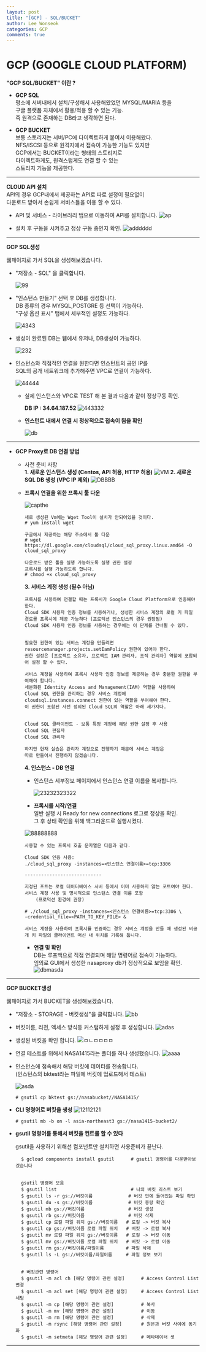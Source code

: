 ```yaml
---
layout: post
title: "[GCP] - SQL/BUCKET"
author: Lee Wonseok
categories: GCP
comments: true
---
```





# GCP (GOOGLE CLOUD PLATFORM)


**"GCP SQL/BUCKET" 이란 ?**    

* **GCP SQL**  
평소에 서버내에서 설치/구성해서 사용해왔었던 MYSQL/MARIA 등을  
구글 플랫폼 자체에서 활용/적용 할 수 있는 기능.  
즉 원격으로 존재하는 DB라고 생각하면 된다.  

* **GCP BUCKET**  
보통 스토리지는 서버/PC에 다이렉트하게 붙여서 이용해왔다.  
NFS/ISCSI 등으로 원격지에서 접속이 가능한 기능도 있지만  
GCP에서는 BUCKET이라는 형태의 스토리지로  
다이렉트하게도, 원격스럽게도 연결 할 수 있는  
스토리지 기능을 제공한다.  

----

**CLOUD API 설치**  
API의 경우 GCP내에서 제공하는 API로 따로 설정이 필요없이  
다운로드 받아서 손쉽게 서비스들을 이용 할 수 있다.

* API 및 서비스 - 라이브러리 탭으로 이동하여 API를 설치합니다.
![ap](https://user-images.githubusercontent.com/64260883/89507826-04cb6d00-d808-11ea-944d-5804796afe1b.png)

* 설치 후 구동을 시켜주고 정상 구동 중인지 확인.
![adddddd](https://user-images.githubusercontent.com/64260883/89508151-760b2000-d808-11ea-8f77-3fb4e97f4000.png)

---

**GCP SQL생성**  

웹페이지로 가서 SQL을 생성해보겠습니다.

* "저장소 - SQL" 을 클릭합니다.

    ![99](https://user-images.githubusercontent.com/64260883/89395022-c0789800-d747-11ea-9407-bd20664c288f.png)

* "인스턴스 만들기" 선택 후 DB를 생성합니다.  
    DB 종류의 경우 MYSQL,POSTGRE 등 선택이 가능하다.  
    "구성 옵션 표시" 탭에서 세부적인 설정도 가능하다.

    ![4343](https://user-images.githubusercontent.com/64260883/89395485-57ddeb00-d748-11ea-8e06-ccea22afba62.png)

* 생성이 완료된 DB는 웹에서 유저나, DB생성이 가능하다.


    ![232](https://user-images.githubusercontent.com/64260883/89395401-3bda4980-d748-11ea-855c-21e9bd055e33.png)

* 인스턴스와 직접적인 연결을 원한다면 인스턴트의 공인 IP를  
    SQL의 공개 네트워크에 추가해주면 VPC로 연결이 가능하다.  


    ![44444](https://user-images.githubusercontent.com/64260883/89395730-adb29300-d748-11ea-840a-adc8e80c6fa6.png)


    * 실제 인스턴스와 VPC로 TEST 해 본 결과 다음과 같이 정상구동 확인.  

        **DB IP : 	34.64.187.52**
    ![443332](https://user-images.githubusercontent.com/64260883/89396359-6c6eb300-d749-11ea-8dbe-dc481fb7ecec.png)
    

    * **인스턴트 내에서 연결 시 정상적으로 접속이 됨을 확인**

        ![db](https://user-images.githubusercontent.com/64260883/89396657-ca02ff80-d749-11ea-84f2-68df5cb47b2d.png)

----

*  **GCP Proxy로 DB 연결 방법**


    * 사전 준비 사항  
    **1. 새로운 인스턴스 생성 (Centos, API 허용, HTTP 허용)**
    ![VM](https://user-images.githubusercontent.com/64260883/89511268-a5239080-d80c-11ea-8b22-9b3e6340e6e6.png)
    **2. 새로운 SQL DB 생성 (VPC IP 제외)**
    ![DBBBB](https://user-images.githubusercontent.com/64260883/89511271-a654bd80-d80c-11ea-8496-9ac51f8b8e6a.png)


    * **프록시 연결을 위한 프록시 툴 다운**

        ![capthe](https://user-images.githubusercontent.com/64260883/89512680-858d6780-d80e-11ea-9f46-c461c80f3112.png)


          새로 생성된 Vm에는 Wget Tool이 설치가 안되어있을 것이다.
          # yum install wget

          구글에서 제공하는 해당 주소에서 툴 다운
          # wget https://dl.google.com/cloudsql/cloud_sql_proxy.linux.amd64 -O cloud_sql_proxy

          다운로드 받은 툴을 실행 가능하도록 실행 권한 설정
          프록시를 실행 가능하도록 합니다.
          # chmod +x cloud_sql_proxy  

        **3. 서비스 계정 생성 (필수 아님)**

          프록시를 사용하여 연결할 때는 프록시가 Google Cloud Platform으로 인증해야 한다. 
          Cloud SDK 사용자 인증 정보를 사용하거나, 생성한 서비스 계정의 로컬 키 파일 경로를 프록시에 제공 가능하다 (프로덕션 인스턴스의 경우 권장됨)
          Cloud SDK 사용자 인증 정보를 사용하는 경우에는 이 단계를 건너뛸 수 있다.


          필요한 권한이 있는 서비스 계정을 만들려면 resourcemanager.projects.setIamPolicy 권한이 있어야 한다.
          권한 설정은 [프로젝트 소유자, 프로젝트 IAM 관리자, 조직 관리자] 역할에 포함되어 설정 할 수 있다.
          
          서비스 계정을 사용하여 프록시 사용자 인증 정보를 제공하는 경우 충분한 권한을 부여해야 합니다.
          세분화된 Identity Access and Management(IAM) 역할을 사용하여
          Cloud SQL 권한을 관리하는 경우 서비스 계정에 cloudsql.instances.connect 권한이 있는 역할을 부여해야 한다.
          이 권한이 포함된 사전 정의된 Cloud SQL의 역할은 아래 세가지다.


          Cloud SQL 클라이언트 - 보통 특정 계정에 해당 권한 설정 후 사용
          Cloud SQL 편집자
          Cloud SQL 관리자

          하지만 현재 실습은 관리자 계정으로 진행하기 때문에 서비스 계정은
          따로 만들어서 진행하지 않겠습니다.



        **4. 인스턴스 - DB 연결**

        * 인스턴스 세부정보 페이지에서 인스턴스 연결 이름을 복사합니다.

            ![23232323322](https://user-images.githubusercontent.com/64260883/89513324-604d2900-d80f-11ea-9244-ff0c131a6b32.png)


    
        * **프록시를 시작/연결**  
        일반 실행 시 Ready for new connections 로그로 정상을 확인.  
        그 후 상태 확인을 위해 백그라운드로 실행시켰다.
            
        ![88888888](https://user-images.githubusercontent.com/64260883/89514017-44965280-d810-11ea-813f-e3a3d5c8d709.png)  
        



          사용할 수 있는 프록시 호출 문자열은 다음과 같다.

          Cloud SDK 인증 사용:
          ./cloud_sql_proxy -instances=<인스턴스 연결이름>=tcp:3306

          ----------------------------
          
          지정된 포트는 로컬 데이터베이스 서버 등에서 이미 사용하지 않는 포트여야 한다.
          서비스 계정 사용 및 명시적으로 인스턴스 연결 이름 포함
              (프로덕션 환경에 권장)

          # ./cloud_sql_proxy -instances=<인스턴스 연결이름>=tcp:3306 \
          -credential_file=<PATH_TO_KEY_FILE> &

          서비스 계정을 사용하여 프록시를 인증하는 경우 서비스 계정을 만들 때 생성된 비공개 키 파일의 클라이언트 머신 내 위치를 기록해 둡니다.


        * **연결 및 확인**  
         DB는 루프백으로 직접 연결되며 해당 명령어로 접속이 가능하다.  
         임의로 GUI에서 생성한 nasaproxy db가 정상적으로 보임을 확인.
        ![dbmasda](https://user-images.githubusercontent.com/64260883/89514736-2f6df380-d811-11ea-8b3e-1087afd7ae58.png)






----

**GCP BUCKET생성**  

웹페이지로 가서 BUCKET을 생성해보겠습니다.


* "저장소 - STORAGE - 버킷생성"을 클릭합니다.
![bb](https://user-images.githubusercontent.com/64260883/89480838-586e9400-d7d1-11ea-9a79-60bb56656cce.png)

* 버킷이름, 리전, 엑세스 방식등 커스텀하게 설정 후 생성합니다.
![adas](https://user-images.githubusercontent.com/64260883/89483582-61fafa80-d7d7-11ea-96fb-f385852519da.png)

* 생성된 버킷을 확인 합니다.
![ㅁㄴㅁㅁㅁㅁ](https://user-images.githubusercontent.com/64260883/89483705-a9818680-d7d7-11ea-95b9-d73a4de72c5e.png)

* 연결 테스트를 위해서 NASA1415라는 폴더를 하나 생성했습니다.
![aaaa](https://user-images.githubusercontent.com/64260883/89484368-5ad4ec00-d7d9-11ea-8bd1-2725aaec72d4.png)


* 인스턴스에 접속해서 해당 버킷에 데이터를 전송합니다.  
(인스턴스의 bktest라는 파일에 버킷에 업로드해서 테스트)  

    ![asda](https://user-images.githubusercontent.com/64260883/89487231-e9e50280-d7df-11ea-8ead-b3f73903b65e.png)


      # gsutil cp bktest gs://nasabucket//NASA1415/


*   **CLI 명령어로 버킷을 생성** 
![12112121](https://user-images.githubusercontent.com/64260883/89487449-6f68b280-d7e0-11ea-8640-e465edb9e137.png)

        # gsutil mb -b on -l asia-northeast3 gs://nasa1415-bucket2/

* **gsutil 명령어를 통해서 버킷을 컨트롤 할 수 있다**

    gsutil을 사용하기 위해선 컴포넌트만 설치하면 사용준비가 끝난다.

        $ gcloud components install gsutil      # gsutil 명령어를 다운받아보겠습니다


        gsutil 명령어 모음
        $ gsutil list                           # 나의 버킷 리스트 보기
        $ gsutil ls -r gs://버킷이름             # 버킷 안에 들어있는 파일 확인
        $ gsutil du -s gs://버킷이름             # 버킷 용량 확인
        $ gsutil mb gs://버킷이름                # 버킷 생성
        $ gsutil rb gs://버킷이름                # 버킷 삭제
        $ gsutil cp 로컬 파일 위치 gs://버킷이름   # 로컬 -> 버킷 복사
        $ gsutil cp gs://버킷이름 로컬 파일 위치   # 버킷 -> 로컬 복사
        $ gsutil mv 로컬 파일 위치 gs://버킷이름   # 로컬 -> 버킷 이동
        $ gsutil mv gs://버킷이름 로컬 파일 위치   # 버킷 -> 로컬 이동
        $ gsutil rm gs://버킷이름/파일이름        # 파일 삭제
        $ gsutil ls -L gs://버킷이름/파일이름     # 파일 정보 보기


        # 버킷관련 명령어
        $ gsutil -m acl ch [해당 명령어 관련 설정]      # Access Control List 변경
        $ gsutil -m acl set [해당 명령어 관련 설정]     # Access Control List 세팅
        $ gsutil -m cp [해당 명령어 관련 설정]          # 복사
        $ gsutil -m mv [해당 명령어 관련 설정]          # 이동
        $ gsutil -m rm [해당 명령어 관련 설정]          # 삭제
        $ gsutil -m rsync [해당 명령어 관련 설정]       # 원본과 버킷 사이에 동기화
        $ gsutil -m setmeta [해당 명령어 관련 설정]     # 메타데이터 셋
---